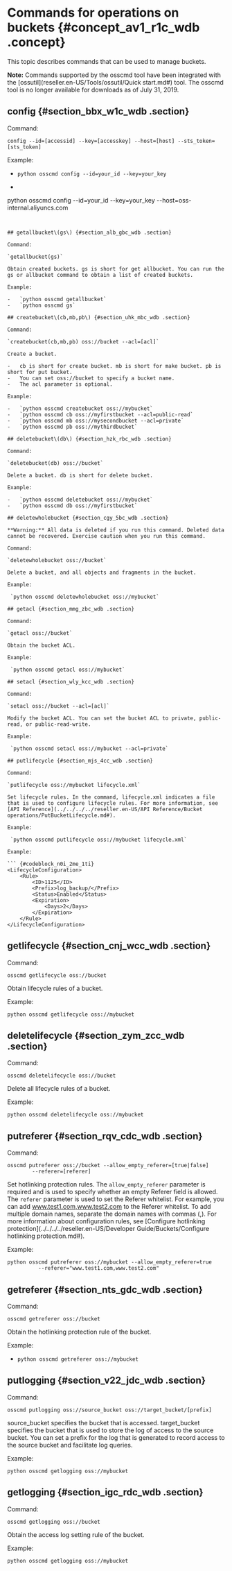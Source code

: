 # Commands for operations on buckets {#concept_av1_r1c_wdb .concept}

This topic describes commands that can be used to manage buckets.

**Note:** Commands supported by the osscmd tool have been integrated with the [ossutil](reseller.en-US/Tools/ossutil/Quick start.md#) tool. The osscmd tool is no longer available for downloads as of July 31, 2019.

## config {#section_bbx_w1c_wdb .section}

Command:

``` {#codeblock_ttv_ayl_16n}
config --id=[accessid] --key=[accesskey] --host=[host] --sts_token=[sts_token]
```

Example:

-   `python osscmd config --id=your_id --key=your_key`
-   ``` {#codeblock_tg3_w21_tou}
python osscmd config --id=your_id --key=your_key
        --host=oss-internal.aliyuncs.com
```


## getallbucket\(gs\) {#section_alb_gbc_wdb .section}

Command:

`getallbucket(gs)`

Obtain created buckets. gs is short for get allbucket. You can run the gs or allbucket command to obtain a list of created buckets.

Example:

-   `python osscmd getallbucket`
-   `python osscmd gs`

## createbucket\(cb,mb,pb\) {#section_uhk_mbc_wdb .section}

Command:

`createbucket(cb,mb,pb) oss://bucket --acl=[acl]`

Create a bucket.

-   cb is short for create bucket. mb is short for make bucket. pb is short for put bucket.
-   You can set oss://bucket to specify a bucket name.
-   The acl parameter is optional.

Example:

-   `python osscmd createbucket oss://mybucket`
-   `python osscmd cb oss://myfirstbucket --acl=public-read`
-   `python osscmd mb oss://mysecondbucket --acl=private`
-   `python osscmd pb oss://mythirdbucket`

## deletebucket\(db\) {#section_hzk_rbc_wdb .section}

Command:

`deletebucket(db) oss://bucket`

Delete a bucket. db is short for delete bucket.

Example:

-   `python osscmd deletebucket oss://mybucket`
-   `python osscmd db oss://myfirstbucket`

## deletewholebucket {#section_cgy_5bc_wdb .section}

**Warning:** All data is deleted if you run this command. Deleted data cannot be recovered. Exercise caution when you run this command.

Command:

`deletewholebucket oss://bucket`

Delete a bucket, and all objects and fragments in the bucket.

Example:

 `python osscmd deletewholebucket oss://mybucket`

## getacl {#section_mmg_zbc_wdb .section}

Command:

`getacl oss://bucket`

Obtain the bucket ACL.

Example:

 `python osscmd getacl oss://mybucket`

## setacl {#section_wly_kcc_wdb .section}

Command:

`setacl oss://bucket --acl=[acl]`

Modify the bucket ACL. You can set the bucket ACL to private, public-read, or public-read-write.

Example:

 `python osscmd setacl oss://mybucket --acl=private`

## putlifecycle {#section_mjs_4cc_wdb .section}

Command:

`putlifecycle oss://mybucket lifecycle.xml`

Set lifecycle rules. In the command, lifecycle.xml indicates a file that is used to configure lifecycle rules. For more information, see [API Reference](../../../../reseller.en-US/API Reference/Bucket operations/PutBucketLifecycle.md#).

Example:

 `python osscmd putlifecycle oss://mybucket lifecycle.xml` 

Example:

``` {#codeblock_n0i_2me_1ti}
<LifecycleConfiguration>
    <Rule>
        <ID>1125</ID>
        <Prefix>log_backup/</Prefix>
        <Status>Enabled</Status>
        <Expiration>
            <Days>2</Days>
        </Expiration>
    </Rule>
</LifecycleConfiguration>
```

## getlifecycle {#section_cnj_wcc_wdb .section}

Command:

`osscmd getlifecycle oss://bucket`

Obtain lifecycle rules of a bucket.

Example:

 `python osscmd getlifecycle oss://mybucket`

## deletelifecycle {#section_zym_zcc_wdb .section}

Command:

`osscmd deletelifecycle oss://bucket`

Delete all lifecycle rules of a bucket.

Example:

 `python osscmd deletelifecycle oss://mybucket`

## putreferer {#section_rqv_cdc_wdb .section}

Command:

``` {#codeblock_a88_oyw_xe9}
osscmd putreferer oss://bucket --allow_empty_referer=[true|false]
        --referer=[referer]
```

Set hotlinking protection rules. The `allow_empty_referer` parameter is required and is used to specify whether an empty Referer field is allowed. The `referer` parameter is used to set the Referer whitelist. For example, you can add www.test1.com,www.test2.com to the Referer whitelist. To add multiple domain names, separate the domain names with commas \(,\). For more information about configuration rules, see [Configure hotlinking protection](../../../../reseller.en-US/Developer Guide/Buckets/Configure hotlinking protection.md#).

Example:

``` {#codeblock_osy_iaf_zpr}
python osscmd putreferer oss://mybucket --allow_empty_referer=true
          --referer="www.test1.com,www.test2.com"
```

## getreferer {#section_nts_gdc_wdb .section}

Command:

`osscmd getreferer oss://bucket`

Obtain the hotlinking protection rule of the bucket.

Example:

-   `python osscmd getreferer oss://mybucket`

## putlogging {#section_v22_jdc_wdb .section}

Command:

`osscmd putlogging oss://source_bucket oss://target_bucket/[prefix]`

source\_bucket specifies the bucket that is accessed. target\_bucket specifies the bucket that is used to store the log of access to the source bucket. You can set a prefix for the log that is generated to record access to the source bucket and facilitate log queries.

Example:

 `python osscmd getlogging oss://mybucket`

## getlogging {#section_igc_rdc_wdb .section}

Command:

`osscmd getlogging oss://bucket`

Obtain the access log setting rule of the bucket.

Example:

 `python osscmd getlogging oss://mybucket`

